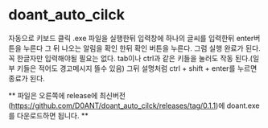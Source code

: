 # doant_auto_cilck
자동으로 키보드 클릭
.exe 파일을 실행한뒤 입력창에 하나의 글씨를 입력한뒤 enter버튼을 누른다
그 뒤 나오는 알림을 확인 한뒤 확인 버튼을 누른다.
그럼 실행 완료가 된다.
꼭 한글자만 입력해야될 필요는 없다. tab이나 ctrl과 같은 키들을 눌러도 작동 된다.(일부 키들은 적어도 경고메시지 뜰수 있음)
그뒤 설명처럼 ctrl + shift + enter를 누르면 종료가 된다.

** 파일은 오른쪽에 release에 최신버전(https://github.com/D0ANT/doant_auto_cilck/releases/tag/0.1.1)에 doant.exe를 다운로드하면 됩니다. **
